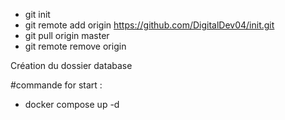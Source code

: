 - git init
- git remote add origin https://github.com/DigitalDev04/init.git
- git pull origin master
- git remote remove origin

Création du dossier database

#commande for start  :
- docker compose up -d
